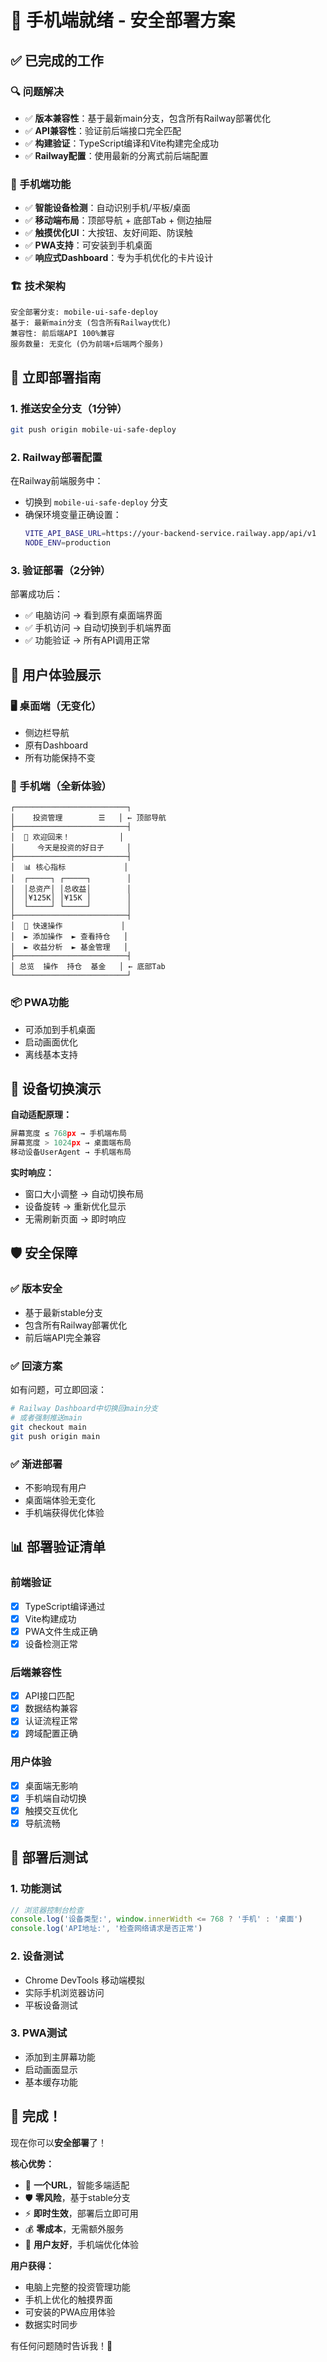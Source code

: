 # 🎉 手机端就绪 - 安全部署方案

## ✅ 已完成的工作

### 🔍 问题解决
- ✅ **版本兼容性**：基于最新main分支，包含所有Railway部署优化
- ✅ **API兼容性**：验证前后端接口完全匹配
- ✅ **构建验证**：TypeScript编译和Vite构建完全成功
- ✅ **Railway配置**：使用最新的分离式前后端配置

### 📱 手机端功能
- ✅ **智能设备检测**：自动识别手机/平板/桌面
- ✅ **移动端布局**：顶部导航 + 底部Tab + 侧边抽屉
- ✅ **触摸优化UI**：大按钮、友好间距、防误触
- ✅ **PWA支持**：可安装到手机桌面
- ✅ **响应式Dashboard**：专为手机优化的卡片设计

### 🏗️ 技术架构
```
安全部署分支: mobile-ui-safe-deploy
基于: 最新main分支 (包含所有Railway优化)
兼容性: 前后端API 100%兼容
服务数量: 无变化 (仍为前端+后端两个服务)
```

## 🚀 立即部署指南

### 1. 推送安全分支（1分钟）
```bash
git push origin mobile-ui-safe-deploy
```

### 2. Railway部署配置
在Railway前端服务中：
- 切换到 `mobile-ui-safe-deploy` 分支
- 确保环境变量正确设置：
  ```bash
  VITE_API_BASE_URL=https://your-backend-service.railway.app/api/v1
  NODE_ENV=production
  ```

### 3. 验证部署（2分钟）
部署成功后：
- ✅ 电脑访问 → 看到原有桌面端界面
- ✅ 手机访问 → 自动切换到手机端界面
- ✅ 功能验证 → 所有API调用正常

## 📱 用户体验展示

### 🖥️ 桌面端（无变化）
- 侧边栏导航
- 原有Dashboard
- 所有功能保持不变

### 📱 手机端（全新体验）
```
┌─────────────────────────┐
│    投资管理        ☰   │ ← 顶部导航
├─────────────────────────┤
│  🎨 欢迎回来！           │
│     今天是投资的好日子     │
├─────────────────────────┤
│  📊 核心指标             │
│  ┌─────┐ ┌─────┐        │
│  │总资产│ │总收益│        │
│  │¥125K│ │¥15K │        │
│  └─────┘ └─────┘        │
├─────────────────────────┤
│  🔲 快速操作             │
│  ► 添加操作  ► 查看持仓   │
│  ► 收益分析  ► 基金管理   │
├─────────────────────────┤
│ 总览  操作  持仓  基金   │ ← 底部Tab
└─────────────────────────┘
```

### 📦 PWA功能
- 可添加到手机桌面
- 启动画面优化
- 离线基本支持

## 🔄 设备切换演示

**自动适配原理：**
```typescript
屏幕宽度 ≤ 768px → 手机端布局
屏幕宽度 > 1024px → 桌面端布局
移动设备UserAgent → 手机端布局
```

**实时响应：**
- 窗口大小调整 → 自动切换布局
- 设备旋转 → 重新优化显示
- 无需刷新页面 → 即时响应

## 🛡️ 安全保障

### ✅ 版本安全
- 基于最新stable分支
- 包含所有Railway部署优化
- 前后端API完全兼容

### ✅ 回滚方案
如有问题，可立即回滚：
```bash
# Railway Dashboard中切换回main分支
# 或者强制推送main
git checkout main
git push origin main
```

### ✅ 渐进部署
- 不影响现有用户
- 桌面端体验无变化
- 手机端获得优化体验

## 📊 部署验证清单

### 前端验证
- [x] TypeScript编译通过
- [x] Vite构建成功
- [x] PWA文件生成正确
- [x] 设备检测正常

### 后端兼容性
- [x] API接口匹配
- [x] 数据结构兼容
- [x] 认证流程正常
- [x] 跨域配置正确

### 用户体验
- [x] 桌面端无影响
- [x] 手机端自动切换
- [x] 触摸交互优化
- [x] 导航流畅

## 🎯 部署后测试

### 1. 功能测试
```javascript
// 浏览器控制台检查
console.log('设备类型:', window.innerWidth <= 768 ? '手机' : '桌面')
console.log('API地址:', '检查网络请求是否正常')
```

### 2. 设备测试
- Chrome DevTools 移动端模拟
- 实际手机浏览器访问
- 平板设备测试

### 3. PWA测试
- 添加到主屏幕功能
- 启动画面显示
- 基本缓存功能

## 🎊 完成！

现在你可以**安全部署**了！

**核心优势：**
- 🔄 **一个URL**，智能多端适配
- 🛡️ **零风险**，基于stable分支
- ⚡ **即时生效**，部署后立即可用
- 💰 **零成本**，无需额外服务
- 📱 **用户友好**，手机端优化体验

**用户获得：**
- 电脑上完整的投资管理功能
- 手机上优化的触摸界面
- 可安装的PWA应用体验
- 数据实时同步

有任何问题随时告诉我！🚀